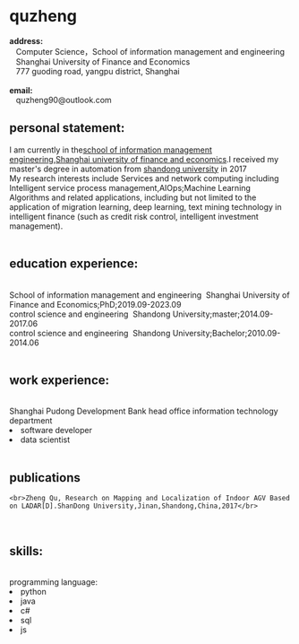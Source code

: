 <html>
	<head>
		<meta charset="utf-8">
        <link rel="stylesheet" type="text/css" href="css/style.css">
        <!--<link rel="shortcut icon" href="hku.png">-->
    </head>
    <body>
        <div>
            <div style="margin-left:0px">
		<br>
                <h1>quzheng</h1>          
                <b>address:</b>
                <br>&nbsp;&nbsp; Computer Science，School of information management and engineering
                <br>&nbsp;&nbsp; Shanghai University of Finance and Economics
                <br>&nbsp;&nbsp; 777 guoding road, yangpu district, Shanghai
                <br>
                <br><b>email:</b>
                <br>&nbsp;&nbsp; quzheng90@outlook.com
            </div>
		</div>
        <div style="display: inline-block;">
		<h2>personal statement:</h2>
		I am currently in the<a href="http://sime.shufe.edu.cn/" target="_blank">school of information management engineering</a>,<a href="http://www.shufe.edu.cn/" target="_blank">Shanghai university of finance and economics</a>.I received my master's degree in automation from <a href="http://www.sdu.edu.cn/" target="_blank">shandong university</a> in 2017<br>My research interests include Services and network computing including Intelligent service process management,AIOps;Machine Learning Algorithms and related applications, including but not limited to the application of migration learning, deep learning, text mining technology in intelligent finance (such as credit risk control, intelligent investment management).
</div>
	</body>
</html>
<div>
	<br><h2>education experience:</h2>
	<br>School of information management and engineering&nbsp;&nbsp;Shanghai University of Finance and Economics;PhD;2019.09-2023.09
	<br>control science and engineering&nbsp;&nbsp;Shandong University;master;2014.09-2017.06
	<br>control science and engineering&nbsp;&nbsp;Shandong University;Bachelor;2010.09-2014.06
</div>
<div>
	<br><h2>work experience:</h2>
	<br>Shanghai Pudong Development Bank head office information technology department 
		<li>software developer
		<li>data scientist
</div>
<div>
	<br><h2>publications</h2>
	
	<br>Zheng Qu, Research on Mapping and Localization of Indoor AGV Based on LADAR[D].ShanDong University,Jinan,Shandong,China,2017</br>
</div>
<div>
<br><h2>skills:</h2>
	<br>programming language:
		<li>python</li>
		<li>java</li>
		<li>c#</li>
		<li>sql</li>
		<li>js</li>
	<br>
</div>

